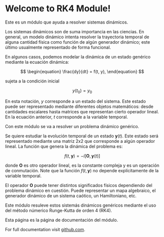 # Welcome to RK4 Module!

Este es un módulo que ayuda a resolver sistemas dinámicos.

Los sistemas dinámicos son de suma importancia en las ciencias. En general, un modelo dinámico intenta resolver la trayectoria temporal de alguna cantidad física como función de algún generador dinámico; este último usualmente representado de forma funcional.

En algunos casos, podemos modelar la dinámica de un estado genérico mediante la ecuación dinámica:

$$
\begin{equation}
  \frac{dy}{dt} = f(t, y),
\end{equation}
$$

sujeta a la condición inicial

$$
\begin{equation}
  y(t_0) = y_0
\end{equation}
$$

En esta notación, $\textit{y}$ corresponde a un estado del sistema. Este estado puede ser representado mediante diferentes objetos matemáticos: desde cantidades escalares hasta matrices que representan cierto operador lineal. En la ecuación anterior, $\textit{t}$ corresponde a la variable temporal.

Con este módulo se va a resolver un problema dinámico genérico.

Se quiere estudiar la evolución temporal de un estado $\textbf{y}(\textit{t})$. Este estado será representado mediante una matriz 2x2 que corresponde a algún operador lineal. La función que genera la dinámica del problema es:

$$
\begin{equation}
 f(\textit{t}, \textbf{y}) = -i[\textbf{O}, \textbf{y}(\textit{t})]
\end{equation}
$$

donde $\textbf{O}$ es otro operador lineal, es la constante compleja y es un operación de conmutación. Note que la función $f(\textit{t}, \textbf{y})$ no depende explícitamente de la variable temporal. 

El operador $\textbf{O}$ puede tener distintos significados físicos dependiendo del problema dinámico en cuestión. Puede representar un mapa algebraico, el generador dinámico de un sistema caótico, un Hamiltoniano, etc.

Este módulo resuleve estos sistemás dinámicos genéricos mediante el uso del método númerico Runge-Kutta de orden 4 (RK4).

Esta página es la página de documentación del módulo.

For full documentation visit [github.com](https://github.com/RudyMiranda04/RK4-Tarea).


